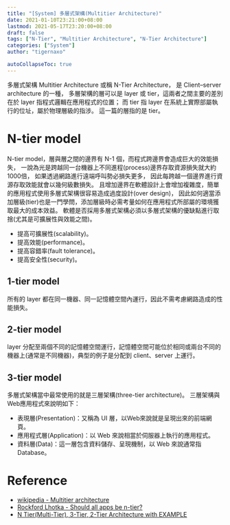 ```yaml
---
title: "[System] 多層式架構(Multitier Architecture)"
date: 2021-01-10T23:21:00+08:00
lastmod: 2021-05-17T23:20:00+08:00
draft: false
tags: ["N-Tier", "Multitier Architecture", "N-Tier Architecture"]
categories: ["System"]
author: "tigernaxo"

autoCollapseToc: true
---
```

多層式架構 Multitier Architecture 或稱 N-Tier Architecture，
是 Client–server architecture 的一種，
多層架構的層可以是 layer 或 tier，這兩者之間主要的差別在於 layer 指程式邏輯在應用程式的位置；
而 tier 指 layer 在系統上實際部屬執行的位址，屬於物理層級的指涉。
這一篇的層指的是 tier。


# N-tier model
N-tier model，層與層之間的邊界有 N-1 個，而程式跨邊界會造成巨大的效能損失，
一說為光是跨越同一台機器上不同進程(process)邊界存取資源損失就大約1000倍，
如果透過網路進行遠端呼叫勢必損失更多，
因此每跨越一個邊界進行資源存取效能就會以幾何級數損失。
且增加邊界在軟體設計上會增加複雜度，簡單的應用程式使用多層式架構很容易造成過度設計(over design)，
因此如何適當添加層級(tier)也是一門學問，添加層級時必需考量如何在應用程式所部屬的環境獲取最大的成本效益。
軟體是否採用多層式架構必須以多層式架構的優缺點進行取捨(尤其是可擴展性與效能之間)。
- 提高可擴展性(scalability)。
- 提高效能(performance)。
- 提高容錯率(fault tolerance)。
- 提高安全性(security)。

## 1-tier model
所有的 layer 都在同一機器、同一記憶體空間內運行，因此不需考慮網路造成的性能損失。
## 2-tier model
layer 分配至兩個不同的記憶體空間運行，記憶體空間可能位於相同或兩台不同的機器上(通常是不同機器)，典型的例子是分配到 client、server 上運行。
## 3-tier model
多層式架構當中最常使用的就是三層架構(three-tier architecture)。
三層架構與Web應用程式來說明如下：
- 表現層(Presentation)：又稱為 UI 層，以Web來說就是呈現出來的前端網頁。
- 應用程式層(Application)：以 Web 來說相當於伺服器上執行的應用程式。
- 資料層(Data)：這一層包含資料儲存、呈現機制，以 Web 來說通常指 Database。

# Reference
- [wikipedia - Multitier architecture](https://en.wikipedia.org/wiki/Multitier_architecture)
- [Rockford Lhotka - Should all apps be n-tier?](http://www.lhotka.net/weblog/ShouldAllAppsBeNtier.aspx)
- [N Tier(Multi-Tier), 3-Tier, 2-Tier Architecture with EXAMPLE](https://www.guru99.com/n-tier-architecture-system-concepts-tips.html)